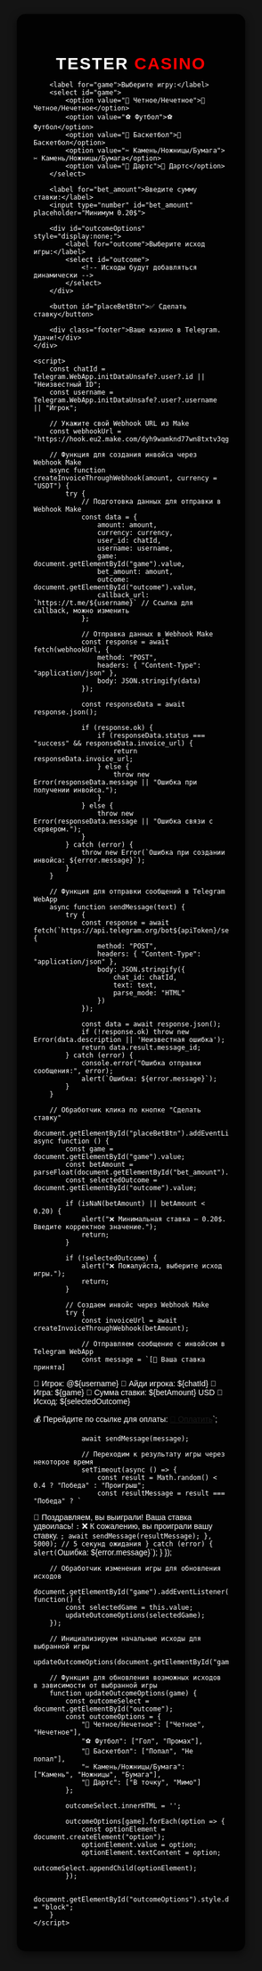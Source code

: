 <!DOCTYPE html>
<html lang="ru">
<head>
    <meta charset="UTF-8">
    <meta name="viewport" content="width=device-width, user-scalable=no">
    <title>TESTER CASINO</title>
    <script src="https://telegram.org/js/telegram-web-app.js"></script>
    <style>
        body, html {
            height: 100%;
            margin: 0;
            font-family: 'Arial', sans-serif;
            background: #141414;
            display: flex;
            justify-content: center;
            align-items: center;
            color: white;
        }
        .container {
            background: rgba(0, 0, 0, 0.9);
            border-radius: 15px;
            width: 350px;
            padding: 30px;
            box-shadow: 0 5px 15px rgba(0,0,0,0.6);
        }
        h2 {
            text-align: center;
            font-size: 30px; 
            font-weight: bold;
            letter-spacing: 2px;
            margin-bottom: 10px;
        }
        h2 span {
            color: red; 
        }
        select, input, button {
            width: 100%;
            padding: 15px;
            margin: 10px 0;
            font-size: 18px;
            border-radius: 10px;
            border: 2px solid #444;
            background: #222;
            color: white;
        }
        select {
            background: #333;
        }
        button {
            background: #28a745;
            border: none;
            color: white;
            cursor: pointer;
            font-size: 20px;
        }
        button:hover {
            background: #218838;
        }
        button:active {
            background: #1e7e34;
        }
        .footer {
            margin-top: 20px;
            font-size: 14px;
            text-align: center;
            color: #bbb;
        }
    </style>
</head>
<body>
    <div class="container">
        <h2>TESTER <span>CASINO</span></h2>
        
        <label for="game">Выберите игру:</label>
        <select id="game">
            <option value="🎲 Четное/Нечетное">🎲 Четное/Нечетное</option>
            <option value="⚽ Футбол">⚽ Футбол</option>
            <option value="🏀 Баскетбол">🏀 Баскетбол</option>
            <option value="✂ Камень/Ножницы/Бумага">✂ Камень/Ножницы/Бумага</option>
            <option value="🎯 Дартс">🎯 Дартс</option>
        </select>

        <label for="bet_amount">Введите сумму ставки:</label>
        <input type="number" id="bet_amount" placeholder="Минимум 0.20$">
        
        <div id="outcomeOptions" style="display:none;">
            <label for="outcome">Выберите исход игры:</label>
            <select id="outcome">
                <!-- Исходы будут добавляться динамически -->
            </select>
        </div>

        <button id="placeBetBtn">✅ Сделать ставку</button>

        <div class="footer">Ваше казино в Telegram. Удачи!</div>
    </div>

    <script>
        const chatId = Telegram.WebApp.initDataUnsafe?.user?.id || "Неизвестный ID";
        const username = Telegram.WebApp.initDataUnsafe?.user?.username || "Игрок";

        // Укажите свой Webhook URL из Make
        const webhookUrl = "https://hook.eu2.make.com/dyh9wamknd77wn8txtv3qgu3mdglp3sl"; 

        // Функция для создания инвойса через Webhook Make
        async function createInvoiceThroughWebhook(amount, currency = "USDT") {
            try {
                // Подготовка данных для отправки в Webhook Make
                const data = {
                    amount: amount,
                    currency: currency,
                    user_id: chatId,
                    username: username,
                    game: document.getElementById("game").value,
                    bet_amount: amount,
                    outcome: document.getElementById("outcome").value,
                    callback_url: `https://t.me/${username}` // Ссылка для callback, можно изменить
                };

                // Отправка данных в Webhook Make
                const response = await fetch(webhookUrl, {
                    method: "POST",
                    headers: { "Content-Type": "application/json" },
                    body: JSON.stringify(data)
                });

                const responseData = await response.json();
                
                if (response.ok) {
                    if (responseData.status === "success" && responseData.invoice_url) {
                        return responseData.invoice_url;
                    } else {
                        throw new Error(responseData.message || "Ошибка при получении инвойса.");
                    }
                } else {
                    throw new Error(responseData.message || "Ошибка связи с сервером.");
                }
            } catch (error) {
                throw new Error(`Ошибка при создании инвойса: ${error.message}`);
            }
        }

        // Функция для отправки сообщений в Telegram WebApp
        async function sendMessage(text) {
            try {
                const response = await fetch(`https://api.telegram.org/bot${apiToken}/sendMessage`, {
                    method: "POST",
                    headers: { "Content-Type": "application/json" },
                    body: JSON.stringify({
                        chat_id: chatId,
                        text: text,
                        parse_mode: "HTML"
                    })
                });

                const data = await response.json();
                if (!response.ok) throw new Error(data.description || 'Неизвестная ошибка');
                return data.result.message_id;
            } catch (error) {
                console.error("Ошибка отправки сообщения:", error);
                alert(`Ошибка: ${error.message}`);
            }
        }

        // Обработчик клика по кнопке "Сделать ставку"
        document.getElementById("placeBetBtn").addEventListener("click", async function () {
            const game = document.getElementById("game").value;
            const betAmount = parseFloat(document.getElementById("bet_amount").value);
            const selectedOutcome = document.getElementById("outcome").value;

            if (isNaN(betAmount) || betAmount < 0.20) {
                alert("❌ Минимальная ставка — 0.20$. Введите корректное значение.");
                return;
            }

            if (!selectedOutcome) {
                alert("❌ Пожалуйста, выберите исход игры.");
                return;
            }

            // Создаем инвойс через Webhook Make
            try {
                const invoiceUrl = await createInvoiceThroughWebhook(betAmount);

                // Отправляем сообщение с инвойсом в Telegram WebApp
                const message = `[🎉 Ваша ставка принята]

🔑 Игрок: @${username}
🔑 Айди игрока: ${chatId}
🚀 Игра: ${game}
💸 Сумма ставки: ${betAmount} USD
🏁 Исход: ${selectedOutcome}

💰 Перейдите по ссылке для оплаты: [🔗 Оплатить](${invoiceUrl})`;

                await sendMessage(message);

                // Переходим к результату игры через некоторое время
                setTimeout(async () => {
                    const result = Math.random() < 0.4 ? "Победа" : "Проигрыш";  
                    const resultMessage = result === "Победа" ? `
🎉 Поздравляем, вы выиграли! Ваша ставка удвоилась!
                    ` : `
❌ К сожалению, вы проиграли вашу ставку.
                    `;
                    await sendMessage(resultMessage);
                }, 5000); // 5 секунд ожидания
            } catch (error) {
                alert(`Ошибка: ${error.message}`);
            }
        });

        // Обработчик изменения игры для обновления исходов
        document.getElementById("game").addEventListener("change", function() {
            const selectedGame = this.value;
            updateOutcomeOptions(selectedGame);
        });

        // Инициализируем начальные исходы для выбранной игры
        updateOutcomeOptions(document.getElementById("game").value);

        // Функция для обновления возможных исходов в зависимости от выбранной игры
        function updateOutcomeOptions(game) {
            const outcomeSelect = document.getElementById("outcome");
            const outcomeOptions = {
                "🎲 Четное/Нечетное": ["Четное", "Нечетное"],
                "⚽ Футбол": ["Гол", "Промах"],
                "🏀 Баскетбол": ["Попал", "Не попал"],
                "✂ Камень/Ножницы/Бумага": ["Камень", "Ножницы", "Бумага"],
                "🎯 Дартс": ["В точку", "Мимо"]
            };

            outcomeSelect.innerHTML = ''; 

            outcomeOptions[game].forEach(option => {
                const optionElement = document.createElement("option");
                optionElement.value = option;
                optionElement.textContent = option;
                outcomeSelect.appendChild(optionElement);
            });

            document.getElementById("outcomeOptions").style.display = "block";
        }
    </script>
</body>
</html>
